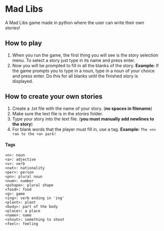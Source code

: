 # Mad Libs
A Mad Libs game made in python where the user can write their own stories!

## How to play
1. When you run the game, the first thing you will see is the story selection menu. To select a story just type in its name and press enter.
1. Now you will be prompted to fill in all the blanks of the story. **Example:** If the game prompts you to type in a noun, type in a noun of your choice and press enter. Do this for all blanks until the finished story is displayed.

## How to create your own stories
1. Create a .txt file with the name of your story. (**no spaces in filename**)
1. Make sure the text file is in the *stories* folder.
1. Type your story into the text file. (**you must manually add newlines to the story**)
1. For blank words that the player must fill in, use a tag. **Example:** `The <n> ran to the <a> park!`
#### Tags
```
<n>: noun
<a>: adjective
<v>: verb
<nat>: nationality
<per>: person
<pn>: plural noun
<num>: number
<pshape>: plural shape
<food>: food
<g>: game
<ing>: verb ending in 'ing'
<plant>: plant
<body>: part of the body
<place>: a place
<name>: name
<shout>: something to shout
<feel>: feeling
```
